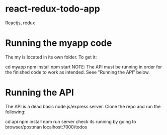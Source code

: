 # react-redux-todo-app
Reactjs, redux
# Running the myapp code
The my is located in its own folder. To get it:

cd myapp
npm install
npm start
NOTE: The API must be running in order for the finished code to work as intended. Seee "Running the API" below.
# Running the API
The API is a dead basic node.js/express server. Clone the repo and run the following:

cd api
npm install
npm run server
check its running by going to browser/postman
localhost:7000/todos